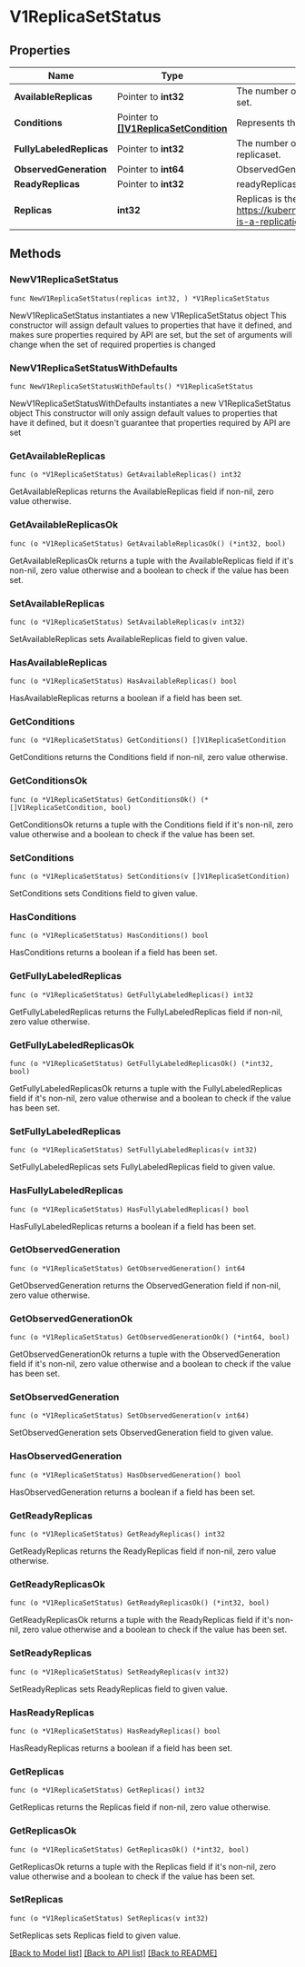 # V1ReplicaSetStatus

## Properties

Name | Type | Description | Notes
------------ | ------------- | ------------- | -------------
**AvailableReplicas** | Pointer to **int32** | The number of available replicas (ready for at least minReadySeconds) for this replica set. | [optional] 
**Conditions** | Pointer to [**[]V1ReplicaSetCondition**](V1ReplicaSetCondition.md) | Represents the latest available observations of a replica set&#39;s current state. | [optional] 
**FullyLabeledReplicas** | Pointer to **int32** | The number of pods that have labels matching the labels of the pod template of the replicaset. | [optional] 
**ObservedGeneration** | Pointer to **int64** | ObservedGeneration reflects the generation of the most recently observed ReplicaSet. | [optional] 
**ReadyReplicas** | Pointer to **int32** | readyReplicas is the number of pods targeted by this ReplicaSet with a Ready Condition. | [optional] 
**Replicas** | **int32** | Replicas is the most recently observed number of replicas. More info: https://kubernetes.io/docs/concepts/workloads/controllers/replicationcontroller/#what-is-a-replicationcontroller | 

## Methods

### NewV1ReplicaSetStatus

`func NewV1ReplicaSetStatus(replicas int32, ) *V1ReplicaSetStatus`

NewV1ReplicaSetStatus instantiates a new V1ReplicaSetStatus object
This constructor will assign default values to properties that have it defined,
and makes sure properties required by API are set, but the set of arguments
will change when the set of required properties is changed

### NewV1ReplicaSetStatusWithDefaults

`func NewV1ReplicaSetStatusWithDefaults() *V1ReplicaSetStatus`

NewV1ReplicaSetStatusWithDefaults instantiates a new V1ReplicaSetStatus object
This constructor will only assign default values to properties that have it defined,
but it doesn't guarantee that properties required by API are set

### GetAvailableReplicas

`func (o *V1ReplicaSetStatus) GetAvailableReplicas() int32`

GetAvailableReplicas returns the AvailableReplicas field if non-nil, zero value otherwise.

### GetAvailableReplicasOk

`func (o *V1ReplicaSetStatus) GetAvailableReplicasOk() (*int32, bool)`

GetAvailableReplicasOk returns a tuple with the AvailableReplicas field if it's non-nil, zero value otherwise
and a boolean to check if the value has been set.

### SetAvailableReplicas

`func (o *V1ReplicaSetStatus) SetAvailableReplicas(v int32)`

SetAvailableReplicas sets AvailableReplicas field to given value.

### HasAvailableReplicas

`func (o *V1ReplicaSetStatus) HasAvailableReplicas() bool`

HasAvailableReplicas returns a boolean if a field has been set.

### GetConditions

`func (o *V1ReplicaSetStatus) GetConditions() []V1ReplicaSetCondition`

GetConditions returns the Conditions field if non-nil, zero value otherwise.

### GetConditionsOk

`func (o *V1ReplicaSetStatus) GetConditionsOk() (*[]V1ReplicaSetCondition, bool)`

GetConditionsOk returns a tuple with the Conditions field if it's non-nil, zero value otherwise
and a boolean to check if the value has been set.

### SetConditions

`func (o *V1ReplicaSetStatus) SetConditions(v []V1ReplicaSetCondition)`

SetConditions sets Conditions field to given value.

### HasConditions

`func (o *V1ReplicaSetStatus) HasConditions() bool`

HasConditions returns a boolean if a field has been set.

### GetFullyLabeledReplicas

`func (o *V1ReplicaSetStatus) GetFullyLabeledReplicas() int32`

GetFullyLabeledReplicas returns the FullyLabeledReplicas field if non-nil, zero value otherwise.

### GetFullyLabeledReplicasOk

`func (o *V1ReplicaSetStatus) GetFullyLabeledReplicasOk() (*int32, bool)`

GetFullyLabeledReplicasOk returns a tuple with the FullyLabeledReplicas field if it's non-nil, zero value otherwise
and a boolean to check if the value has been set.

### SetFullyLabeledReplicas

`func (o *V1ReplicaSetStatus) SetFullyLabeledReplicas(v int32)`

SetFullyLabeledReplicas sets FullyLabeledReplicas field to given value.

### HasFullyLabeledReplicas

`func (o *V1ReplicaSetStatus) HasFullyLabeledReplicas() bool`

HasFullyLabeledReplicas returns a boolean if a field has been set.

### GetObservedGeneration

`func (o *V1ReplicaSetStatus) GetObservedGeneration() int64`

GetObservedGeneration returns the ObservedGeneration field if non-nil, zero value otherwise.

### GetObservedGenerationOk

`func (o *V1ReplicaSetStatus) GetObservedGenerationOk() (*int64, bool)`

GetObservedGenerationOk returns a tuple with the ObservedGeneration field if it's non-nil, zero value otherwise
and a boolean to check if the value has been set.

### SetObservedGeneration

`func (o *V1ReplicaSetStatus) SetObservedGeneration(v int64)`

SetObservedGeneration sets ObservedGeneration field to given value.

### HasObservedGeneration

`func (o *V1ReplicaSetStatus) HasObservedGeneration() bool`

HasObservedGeneration returns a boolean if a field has been set.

### GetReadyReplicas

`func (o *V1ReplicaSetStatus) GetReadyReplicas() int32`

GetReadyReplicas returns the ReadyReplicas field if non-nil, zero value otherwise.

### GetReadyReplicasOk

`func (o *V1ReplicaSetStatus) GetReadyReplicasOk() (*int32, bool)`

GetReadyReplicasOk returns a tuple with the ReadyReplicas field if it's non-nil, zero value otherwise
and a boolean to check if the value has been set.

### SetReadyReplicas

`func (o *V1ReplicaSetStatus) SetReadyReplicas(v int32)`

SetReadyReplicas sets ReadyReplicas field to given value.

### HasReadyReplicas

`func (o *V1ReplicaSetStatus) HasReadyReplicas() bool`

HasReadyReplicas returns a boolean if a field has been set.

### GetReplicas

`func (o *V1ReplicaSetStatus) GetReplicas() int32`

GetReplicas returns the Replicas field if non-nil, zero value otherwise.

### GetReplicasOk

`func (o *V1ReplicaSetStatus) GetReplicasOk() (*int32, bool)`

GetReplicasOk returns a tuple with the Replicas field if it's non-nil, zero value otherwise
and a boolean to check if the value has been set.

### SetReplicas

`func (o *V1ReplicaSetStatus) SetReplicas(v int32)`

SetReplicas sets Replicas field to given value.



[[Back to Model list]](../README.md#documentation-for-models) [[Back to API list]](../README.md#documentation-for-api-endpoints) [[Back to README]](../README.md)


